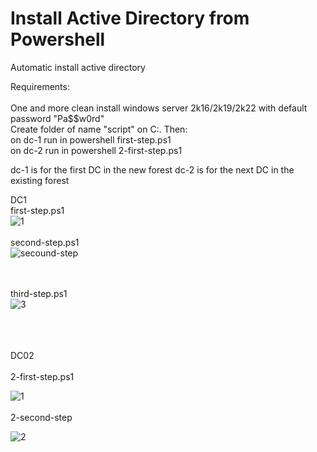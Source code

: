 # Install Active Directory from Powershell
Automatic install active directory


Requirements:
<BR>
<BR>
One and more clean install windows server 2k16/2k19/2k22 with default password "Pa$$w0rd"
<BR>
Create folder of name "script" on C:\. Then:
<BR>
on dc-1 run in powershell  first-step.ps1
 <BR>
on dc-2 run in powershell 2-first-step.ps1

dc-1 is for the first DC in the new forest
dc-2 is for the next DC in the existing forest


DC1
<BR>
first-step.ps1
 <BR>
![1](https://user-images.githubusercontent.com/99129741/152687952-15deed88-ff02-4d8d-8468-00e1aa6aa291.PNG)
<br><br>
second-step.ps1
<br>
![secound-step](https://user-images.githubusercontent.com/99129741/156857880-46bff241-4a8b-4d2e-be92-62ba7a9efdc9.PNG)

<br><br>
third-step.ps1
<br>
![3](https://user-images.githubusercontent.com/99129741/156859041-a30ca15c-f048-4774-ac85-2d0c7ffe8807.PNG)

<br><br>    
DC02<br>    
2-first-step.ps1<br>    

![1](https://user-images.githubusercontent.com/99129741/156860187-1337729d-dbab-4b04-8b07-1acc7eb25278.PNG)
<br><br>
2-second-step<br>


![2](https://user-images.githubusercontent.com/99129741/156860390-37b09e0f-2931-40cf-b562-6a662d983841.PNG)
  
  <br><br>
